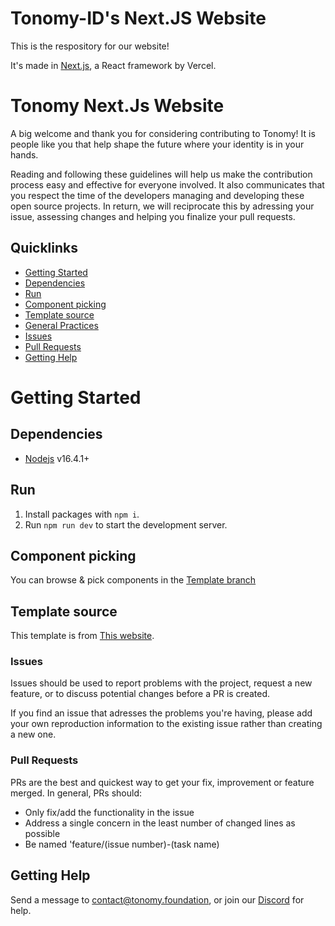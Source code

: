 # Tonomy-ID's Next.JS Website

This is the respository for our website!

It's made in [Next.js](https://nextjs.org), a React framework by Vercel.

# Tonomy Next.Js Website

A big welcome and thank you for considering contributing to Tonomy! It is people like you that help shape the future where your identity is in your hands.

Reading and following these guidelines will help us make the contribution process easy and effective for everyone involved. It also communicates that you respect the time of the developers managing and developing these open source projects. In return, we will reciprocate this by adressing your issue, assessing changes and helping you finalize your pull requests.

## Quicklinks

* [Getting Started](#getting-started)
* [Dependencies](#Dependencies)
* [Run](#Run)
* [Component picking](#Component-picking)
* [Template source](#Template-source)
* [General Practices](#general-practices)
* [Issues](#issues)
* [Pull Requests](#pull-requests)
* [Getting Help](#getting-help)

# Getting Started
## Dependencies

- [Nodejs](https://nodejs.org) v16.4.1+

## Run

1. Install packages with `npm i`.
3. Run `npm run dev` to start the development server.


## Component picking

You can browse & pick components in the [Template branch]()

## Template source

This template is from [This website]().


### Issues

Issues should be used to report problems with the project, request a new feature, or to discuss potential changes before a PR is created.

If you find an issue that adresses the problems you're having, please add your own reproduction information to the existing issue rather than creating a new one.

### Pull Requests

PRs are the best and quickest way to get your fix, improvement or feature merged. In general, PRs should:

* Only fix/add the functionality in the issue
* Address a single concern in the least number of changed lines as possible
* Be named 'feature/(issue number)-(task name)

## Getting Help

Send a message to contact@tonomy.foundation, or join our [Discord]() for help.